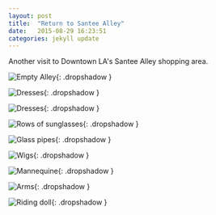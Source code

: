 ```yaml
---
layout: post
title:  "Return to Santee Alley"
date:   2015-08-29 16:23:51
categories: jekyll update
---
```

Another visit to Downtown LA's Santee Alley shopping area.  


![Empty Alley](/images/2015-08-29-SanteeAlley2/AlleyDenizen.png){: .dropshadow }  

![Dresses](/images/2015-08-29-SanteeAlley2/dresses.png){: .dropshadow }  

![Dresses](/images/2015-08-29-SanteeAlley2/prom_dresses.png){: .dropshadow }  

![Rows of sunglasses](/images/2015-08-29-SanteeAlley2/eyes.png){: .dropshadow }  

![Glass pipes](/images/2015-08-29-SanteeAlley2/pipes.png){: .dropshadow }  

![Wigs](/images/2015-08-29-SanteeAlley2/wigs.png){: .dropshadow }  

![Mannequine](/images/2015-08-29-SanteeAlley2/mannequine.png){: .dropshadow }  

![Arms](/images/2015-08-29-SanteeAlley2/arms.png){: .dropshadow }  

![Riding doll](/images/2015-08-29-SanteeAlley2/riding_doll.png){: .dropshadow }  

